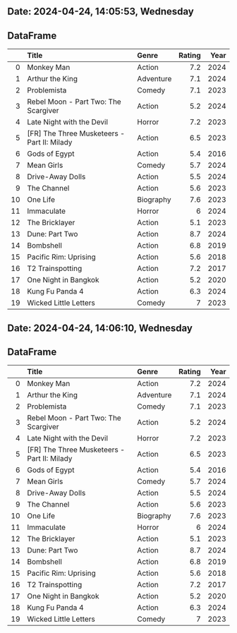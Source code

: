 
## Date: 2024-04-24, 14:05:53, Wednesday

## DataFrame
|    | Title                                       | Genre     |   Rating |   Year |
|---:|:--------------------------------------------|:----------|---------:|-------:|
|  0 | Monkey Man                                  | Action    |      7.2 |   2024 |
|  1 | Arthur the King                             | Adventure |      7.1 |   2024 |
|  2 | Problemista                                 | Comedy    |      7.1 |   2023 |
|  3 | Rebel Moon - Part Two: The Scargiver        | Action    |      5.2 |   2024 |
|  4 | Late Night with the Devil                   | Horror    |      7.2 |   2023 |
|  5 | [FR] The Three Musketeers - Part II: Milady | Action    |      6.5 |   2023 |
|  6 | Gods of Egypt                               | Action    |      5.4 |   2016 |
|  7 | Mean Girls                                  | Comedy    |      5.7 |   2024 |
|  8 | Drive-Away Dolls                            | Action    |      5.5 |   2024 |
|  9 | The Channel                                 | Action    |      5.6 |   2023 |
| 10 | One Life                                    | Biography |      7.6 |   2023 |
| 11 | Immaculate                                  | Horror    |      6   |   2024 |
| 12 | The Bricklayer                              | Action    |      5.1 |   2023 |
| 13 | Dune: Part Two                              | Action    |      8.7 |   2024 |
| 14 | Bombshell                                   | Action    |      6.8 |   2019 |
| 15 | Pacific Rim: Uprising                       | Action    |      5.6 |   2018 |
| 16 | T2 Trainspotting                            | Action    |      7.2 |   2017 |
| 17 | One Night in Bangkok                        | Action    |      5.2 |   2020 |
| 18 | Kung Fu Panda 4                             | Action    |      6.3 |   2024 |
| 19 | Wicked Little Letters                       | Comedy    |      7   |   2023 |
## Date: 2024-04-24, 14:06:10, Wednesday

## DataFrame
|    | Title                                       | Genre     |   Rating |   Year |
|---:|:--------------------------------------------|:----------|---------:|-------:|
|  0 | Monkey Man                                  | Action    |      7.2 |   2024 |
|  1 | Arthur the King                             | Adventure |      7.1 |   2024 |
|  2 | Problemista                                 | Comedy    |      7.1 |   2023 |
|  3 | Rebel Moon - Part Two: The Scargiver        | Action    |      5.2 |   2024 |
|  4 | Late Night with the Devil                   | Horror    |      7.2 |   2023 |
|  5 | [FR] The Three Musketeers - Part II: Milady | Action    |      6.5 |   2023 |
|  6 | Gods of Egypt                               | Action    |      5.4 |   2016 |
|  7 | Mean Girls                                  | Comedy    |      5.7 |   2024 |
|  8 | Drive-Away Dolls                            | Action    |      5.5 |   2024 |
|  9 | The Channel                                 | Action    |      5.6 |   2023 |
| 10 | One Life                                    | Biography |      7.6 |   2023 |
| 11 | Immaculate                                  | Horror    |      6   |   2024 |
| 12 | The Bricklayer                              | Action    |      5.1 |   2023 |
| 13 | Dune: Part Two                              | Action    |      8.7 |   2024 |
| 14 | Bombshell                                   | Action    |      6.8 |   2019 |
| 15 | Pacific Rim: Uprising                       | Action    |      5.6 |   2018 |
| 16 | T2 Trainspotting                            | Action    |      7.2 |   2017 |
| 17 | One Night in Bangkok                        | Action    |      5.2 |   2020 |
| 18 | Kung Fu Panda 4                             | Action    |      6.3 |   2024 |
| 19 | Wicked Little Letters                       | Comedy    |      7   |   2023 |